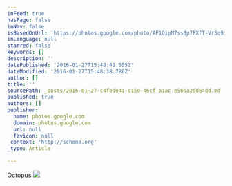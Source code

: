 ```yaml
---
inFeed: true
hasPage: false
inNav: false
isBasedOnUrl: 'https://photos.google.com/photo/AF1QipM7ss8p7FXfT-VrSq9i7lbZrqgXd4KGSNLMLCt_'
inLanguage: null
starred: false
keywords: []
description: ''
datePublished: '2016-01-27T15:48:41.555Z'
dateModified: '2016-01-27T15:48:38.786Z'
author: []
title: ''
sourcePath: _posts/2016-01-27-c4fed041-c150-46cf-a1ac-e566a2dd84dd.md
published: true
authors: []
publisher:
  name: photos.google.com
  domain: photos.google.com
  url: null
  favicon: null
_context: 'http://schema.org'
_type: Article

---
```

Octopus
![](https://lh3.googleusercontent.com/hZwwMXKokECFYZvm0qcO5TZm2nEv-boQD3HJaU3kNRWIcVlnjUNTIbrrvQSYVxorsg-7BnUpJM5bBhENLZN3BdeWGAgvKKuVkFTtN1mXRp2z4GeD3Zt7cgM78Drv0F6XQuRpNkuB5xDpSdiJGkAtoP8j3LznLQcFGrKsrT4AQqoe2sQSC_Zmm-W9m-9pz1F2PF6aSIu7t9pTDHTDzWzxTIXcuZ4EwVzb23YLxKOQYNsSO0oHu1w-323bQXIdH7EVh5rQ4p2pT41Ti-CW9CNNviyr4zXsAVU6h83XnSTm5q3VASimV_rfayJ3uhltfRGQz9arjBCW1aExjg5_6Z5Nftqtziaz1mBn7T4YcI3xmXxvAe5B7vxiL-49wg4-SmZsBI7VScwuwPipHdyNa6HsxCQwtOPGadaxoS3Dpy6kqdlBdDVLNfe-aMbD0Ywwy9gWS3RSa5YHIANOHMiSmSpxcJqNsINFjLS4Ie6sTW-uZWcpt2aCYv9o4WKZkMulb4oa7K5XD7QK2S5nPlO5d7E0NBmiGIinKQb79b9PhK0dXvafKhRQtihm0yzoDr27aHS_YVyPdg=w362-h643-no)